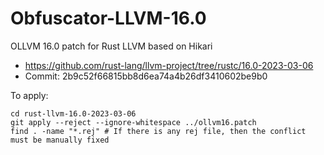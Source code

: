 # Obfuscator-LLVM-16.0



OLLVM 16.0 patch for Rust LLVM based on Hikari

- https://github.com/rust-lang/llvm-project/tree/rustc/16.0-2023-03-06
- Commit: 2b9c52f66815bb8d6ea74a4b26df3410602be9b0



To apply:


```
cd rust-llvm-16.0-2023-03-06
git apply --reject --ignore-whitespace ../ollvm16.patch
find . -name "*.rej" # If there is any rej file, then the conflict must be manually fixed
```




